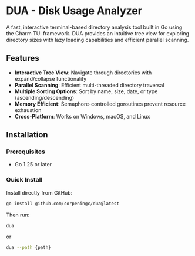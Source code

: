 # DUA - Disk Usage Analyzer

A fast, interactive terminal-based directory analysis tool built in Go using the Charm TUI framework. DUA provides an intuitive tree view for exploring directory sizes with lazy loading capabilities and efficient parallel scanning.

## Features

- **Interactive Tree View**: Navigate through directories with expand/collapse functionality
- **Parallel Scanning**: Efficient multi-threaded directory traversal
- **Multiple Sorting Options**: Sort by name, size, date, or type (ascending/descending)
- **Memory Efficient**: Semaphore-controlled goroutines prevent resource exhaustion
- **Cross-Platform**: Works on Windows, macOS, and Linux

## Installation

### Prerequisites
- Go 1.25 or later

### Quick Install

Install directly from GitHub:
```bash
go install github.com/corpeningc/dua@latest
```

Then run:
```bash
dua
```
or

``` bash
dua --path {path}
```
